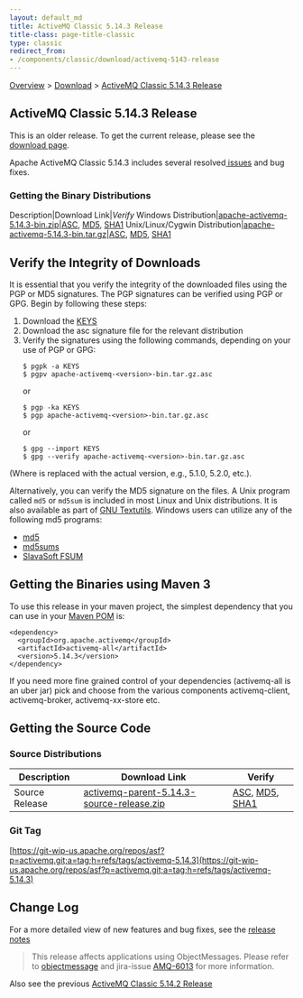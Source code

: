 ```yaml
---
layout: default_md
title: ActiveMQ Classic 5.14.3 Release 
title-class: page-title-classic
type: classic
redirect_from:
- /components/classic/download/activemq-5143-release
---
```


[Overview](overview) > [Download](download) > [ActiveMQ Classic 5.14.3 Release](activemq-5143-release)

ActiveMQ Classic 5.14.3 Release
-----------------------

<div class="alert alert-warning">
  This is an older release. To get the current release, please see the <a href="{{site.baseurl}}/components/classic/download" class="alert-link">download page</a>.
</div>

Apache ActiveMQ Classic 5.14.3 includes several resolved[ issues](https://issues.apache.org/jira/secure/ReleaseNote.jspa?projectId=12311210&version=12338822) and bug fixes.

### Getting the Binary Distributions

Description|Download Link|_Verify_
Windows Distribution|[apache-activemq-5.14.3-bin.zip](https://archive.apache.org/dist/activemq/5.14.3/apache-activemq-5.14.3-bin.zip)|[ASC](https://archive.apache.org/dist/activemq/5.14.3/apache-activemq-5.14.3-bin.zip.asc), [MD5](https://archive.apache.org/dist/activemq/5.14.3/apache-activemq-5.14.3-bin.zip.md5), [SHA1](https://archive.apache.org/dist/activemq/5.14.3/apache-activemq-5.14.3-bin.zip.sha1)
Unix/Linux/Cygwin Distribution|[apache-activemq-5.14.3-bin.tar.gz](https://archive.apache.org/dist/activemq/5.14.3/apache-activemq-5.14.3-bin.tar.gz)|[ASC](https://archive.apache.org/dist/activemq/5.14.3/apache-activemq-5.14.3-bin.tar.gz.asc), [MD5](https://archive.apache.org/dist/activemq/5.14.3/apache-activemq-5.14.3-bin.tar.gz.md5), [SHA1](https://archive.apache.org/dist/activemq/5.14.3/apache-activemq-5.14.3-bin.tar.gz.sha1)

Verify the Integrity of Downloads
---------------------------------

It is essential that you verify the integrity of the downloaded files using the PGP or MD5 signatures. The PGP signatures can be verified using PGP or GPG. Begin by following these steps:

1.  Download the [KEYS](http://www.apache.org/dist/activemq/KEYS)
2.  Download the asc signature file for the relevant distribution
3.  Verify the signatures using the following commands, depending on your use of PGP or GPG:
    ```
    $ pgpk -a KEYS
    $ pgpv apache-activemq-<version>-bin.tar.gz.asc
    ```
    or
    ```
    $ pgp -ka KEYS
    $ pgp apache-activemq-<version>-bin.tar.gz.asc
    ```
    or
    ```
    $ gpg --import KEYS
    $ gpg --verify apache-activemq-<version>-bin.tar.gz.asc
    ```

(Where <version> is replaced with the actual version, e.g., 5.1.0, 5.2.0, etc.).

Alternatively, you can verify the MD5 signature on the files. A Unix program called `md5` or `md5sum` is included in most Linux and Unix distributions. It is also available as part of [GNU Textutils](http://www.gnu.org/software/textutils/textutils.html). Windows users can utilize any of the following md5 programs:

*   [md5](http://www.fourmilab.ch/md5/)
*   [md5sums](http://www.pc-tools.net/win32/md5sums/)
*   [SlavaSoft FSUM](http://www.slavasoft.com/fsum/)

Getting the Binaries using Maven 3
----------------------------------

To use this release in your maven project, the simplest dependency that you can use in your [Maven POM](http://maven.apache.org/guides/introduction/introduction-to-the-pom.html) is:
```
<dependency>
  <groupId>org.apache.activemq</groupId>
  <artifactId>activemq-all</artifactId>
  <version>5.14.3</version>
</dependency>
```
If you need more fine grained control of your dependencies (activemq-all is an uber jar) pick and choose from the various components activemq-client, activemq-broker, activemq-xx-store etc.

Getting the Source Code
-----------------------

### Source Distributions

Description|Download Link|Verify
---|---|---
Source Release|[activemq-parent-5.14.3-source-release.zip](https://archive.apache.org/dist/activemq/5.14.3/activemq-parent-5.14.3-source-release.zip)|[ASC](https://archive.apache.org/dist/activemq/5.14.3/activemq-parent-5.14.3-source-release.zip.asc), [MD5](https://archive.apache.org/dist/activemq/5.14.3/activemq-parent-5.14.3-source-release.zip.md5), [SHA1](https://archive.apache.org/dist/activemq/5.14.3/activemq-parent-5.14.3-source-release.zip.sha1)

### Git Tag

[https://git-wip-us.apache.org/repos/asf?p=activemq.git;a=tag;h=refs/tags/activemq-5.14.3](https://git-wip-us.apache.org/repos/asf?p=activemq.git;a=tag;h=refs/tags/activemq-5.14.3)

Change Log
----------

For a more detailed view of new features and bug fixes, see the [release notes](https://issues.apache.org/jira/secure/ReleaseNote.jspa?projectId=12311210&version=12338822)

> This release affects applications using ObjectMessages. Please refer to [objectmessage](objectmessage) and jira-issue [AMQ-6013](https://issues.apache.org/jira/browse/AMQ-6013) for more information.

Also see the previous [ActiveMQ Classic 5.14.2 Release](activemq-5142-release)

